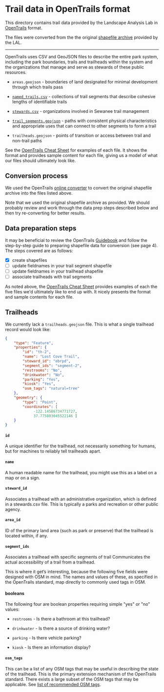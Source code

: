 # Trail data in OpenTrails format

This directory contains trail data provided by the Landscape Analysis Lab in [OpenTrails](http://www.opentraildata.org) format.

The files were converted from the the original [shapefile archive](https://en.wikipedia.org/wiki/Shapefile) provided by the LAL.

---

OpenTrails uses CSV and GeoJSON files to describe the entire park system,
including the park boundaries, trails and trailheads within the system and the
organizations that manage and serve as stewards of these public resources.

* `areas.geojson` - boundaries of land designated for minimal development
  through which trails pass

* [`named_trails.csv`](named_trails.csv) - collections of trail segments that describe cohesive lengths of identifiable trails 

* [`stewards.csv`](stewards.csv) - organizations involved in Sewanee trail management

* [`trail_segments.geojson`](trail_segments.geojson) - paths with consistent physical characteristics and appropriate uses that can connect to other segments to form a trail

* `trailheads.geojson` - points of transition or access between trail and
  non-trail paths

See the [OpenTrails Cheat Sheet](http://www.outerspatial.com/opentrails/cheat) for examples of each file.  It shows the format and provides sample content for each file, giving us a model of what our files should ultimately look like.


## Conversion process

We used the OpenTrails [online converter](http://open-trails.codeforamerica.org) to convert the original shapefile archive into the files listed above.

Note that we used the original shapefile archive as provided.  We should
probably review and work through the data prep steps described below and then try re-converting for better results.


## Data preparation steps

It may be beneficial to review the OpenTrails [Guidebook](https://docs.google.com/document/d/1tZQRaHh76dP-t2_KhMR9zT2DktuOGwRjCAfvHU9_Tpg/edit) and follow the step-by-step guide to preparing shapefile data for conversion (see page 4). The steps covered are as follows:

* [x] create shapefiles
* [ ] update fieldnames in your trail segment shapefile
* [ ] update fieldnames in your trailhead shapefile
* [ ] associate trailheads with trail segments

As noted above, the [OpenTrails Cheat Sheet](http://www.outerspatial.com/opentrails/cheat) provides examples of each the five files we'd ultimately like to end up with.  It nicely presents the format and sample contents for each file.

## Trailheads

We currently lack a `trailheads.geojson` file.  This is what a single trailhead record would look like:

```geojson
{
    "type": "Feature",
    "properties": {
        "id": "th-2",
        "name": "Lost Cove Trail",
        "steward_id": "ebrpd",
        "segment_ids": "segment-2",
        "restrooms": "No",
        "drinkwater": "No", 
        "parking": "Yes",
        "kiosk": "Yes",
        "osm_tags": "natural=tree"
    },
    "geometry": {
        "type": "Point",
        "coordinates": [
             -122.14586734771727,
             37.775803045522146 ]
    }
}
```

#### `id`

A unique identifier for the trailhead, not necessarily something for humans,
but for machines to reliably tell trailheads apart.

#### `name`

A human readable name for the trailhead, you might use this as a label on a map
or on a sign.

#### `steward_id`

Associates a trailhead with an administrative organization, which is defined in
a stewards.csv file. This is typically a parks and recreation or other public
agency.

#### `area_id`

ID of the primary land area (such as park or preserve) that the trailhead is
located within, if any.

#### `segment_ids`

Associates a trailhead with specific segments of trail Communicates the actual
accessibility of a trail from a trailhead.

This is where it get’s interesting, because the following five fields were
designed with OSM in mind. The names and values of these, as specified in the
OpenTrails standard, map directly to commonly used tags in OSM.

#### booleans

The following four are boolean properties requiring simple "yes" or "no" values:

* `restrooms` - Is there a bathroom at this trailhead?

* `drinkwater` - Is there a source of drinking water?

* `parking` - Is there vehicle parking?

* `kiosk` - Is there an information display?

#### `osm_tags`

This can be a list of any OSM tags that may be useful in describing the state
of the trailhead. This is the primary extension mechanism of the OpenTrails
standard. There exists a large subset of the OSM tags that may be applicable.
See [list of recommended OSM tags](https://docs.google.com/document/d/1KF8KAio-SqGHhh9oFY_KjfwIi3PePOHg7KfTSPh27fc/edit#bookmark=id.saceiw7dq99).
